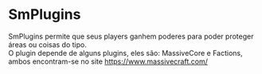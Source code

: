 # SmPlugins
SmPlugins permite que seus players ganhem poderes para poder proteger áreas ou coisas do tipo. \
O plugin depende de alguns plugins, eles são: MassiveCore e Factions, ambos encontram-se no site https://www.massivecraft.com/
